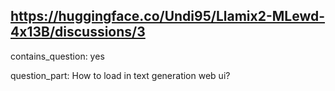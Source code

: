 ## https://huggingface.co/Undi95/Llamix2-MLewd-4x13B/discussions/3

contains_question: yes

question_part: How to load in text generation web ui?
